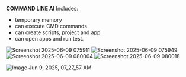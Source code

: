 **COMMAND LINE AI**
Includes:
- temporary memory
- ⁠can execute CMD commands
- ⁠can create scripts, project and app
- ⁠can open apps and run test.

![Screenshot 2025-06-09 075911](https://github.com/user-attachments/assets/33fe35c7-6939-4a75-939c-fea0d9417766)
![Screenshot 2025-06-09 075949](https://github.com/user-attachments/assets/f37bfaf2-4423-4ca5-88f2-f092b34affeb)
![Screenshot 2025-06-09 080004](https://github.com/user-attachments/assets/cd6e7fdd-883f-4ca3-9c35-ec0f9373ef25)
![Screenshot 2025-06-09 080018](https://github.com/user-attachments/assets/ee11d441-9d0b-4750-9434-334b1d3a3088)



![Image Jun 9, 2025, 07_27_57 AM](https://github.com/user-attachments/assets/6eb76d75-2836-4f4c-b24e-4eb5f0787dc2)
